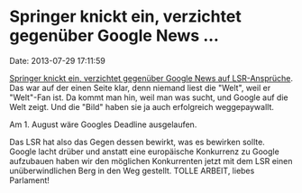 Springer knickt ein, verzichtet gegenüber Google News \...
==========================================================

Date: 2013-07-29 17:11:59

[Springer knickt ein, verzichtet gegenüber Google News auf
LSR-Ansprüche](http://www.taz.de/Springer-und-das-Leistungsschutzrecht/!120841/).
Das war auf der einen Seite klar, denn niemand liest die \"Welt\", weil
er \"Welt\"-Fan ist. Da kommt man hin, weil man was sucht, und Google
auf die Welt zeigt. Und die \"Bild\" haben sie ja auch erfolgreich
weggepaywallt.

Am 1. August wäre Googles Deadline ausgelaufen.

Das LSR hat also das Gegen dessen bewirkt, was es bewirken sollte.
Google lacht drüber und anstatt eine europäische Konkurrenz zu Google
aufzubauen haben wir den möglichen Konkurrenten jetzt mit dem LSR einen
unüberwindlichen Berg in den Weg gestellt. TOLLE ARBEIT, liebes
Parlament!
